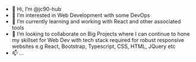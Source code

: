 - 👋 Hi, I’m @jc90-hub
- 👀 I’m interested in Web Development with some DevOps
- 🌱 I’m currently learning and working with React and other associated tools
- 💞️ I’m looking to collaborate on Big Projects where I can continue to hone my skillset for Web Dev with tech stack required
      for robust responsive websites e.g React, Bootstrap, Typescript, CSS, HTML, JQuery etc
- 📫 ...


